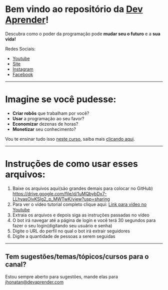 # Bem vindo ao repositório da [Dev Aprender](https://www.devaprender.com)!

Descubra como o poder da programação pode **mudar seu o futuro** e a **sua vida!**

Redes Sociais:
* [Youtube](https://www.youtube.com/devaprender.com)
* [Site](www.devaprender.com)
* [Instagram](https://www.instagram.com/devaprender)
* [Facebook](facebook.com/devaprender/)

---

# Imagine se você pudesse:

* **Criar robôs** que trabalham por você?
* **Usar** a programação ao seu favor?
* **Economizar** dezenas de horas?
* **Monetizar** seu conhecimento?

Vou te ensinar tudo isso [neste curso](http://b.link/GitHub_curso_automacao), saiba mais [clicando aqui](http://b.link/GitHub_curso_automacao).

---

# Instruções de como usar esses arquivos:

1. Baixe os arquivos aqui(são grandes demais para colocar no GitHub)
https://drive.google.com/file/d/1uMQbybDx7-LLhyasOivKSlg2_p_MWTwK/view?usp=sharing
2. Para ver o vídeo tutorial completo clique aqui: [Link para vídeo no Youtube](https://www.youtube.com/watch?v=Q8DS2SR9VjE&feature=youtu.be)
3. Extraia os arquivos e depois siga as instruções passadas no vídeo
4. O bot irá navegar até a página de login e você terá 30 segundos para fazer o seu login(digitando seu usuário e senha)
5. Digite o URL do perfil no qual o bot irá extrair seguidores
6. Digite a quantidade de pessoas a serem seguidas

---

## Tem sugestões/temas/tópicos/cursos para o canal?
Estou sempre aberto para sugestões, mande elas para jhonatan@devaprender.com
